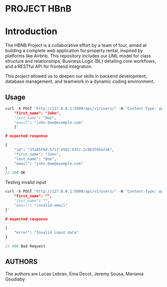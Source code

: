 # PROJECT HBnB

# Introduction

The HBNB Project is a collaborative effort by a team of four, aimed at building a complete web application for property rental, inspired by platforms like Airbnb. This repository includes our UML model for class structure and relationships, Business Logic (BL) detailing core workflows, and a RESTful API for frontend integration.

This project allowed us to deepen our skills in backend development, database management, and teamwork in a dynamic coding environment.


## Usage

```python
curl -X POST "http://127.0.0.1:5000/api/v1/users/" -H "Content-Type: application/json" -d '{
    "first_name": "John",
    "last_name": "Doe",
    "email": "john.doe@example.com"
    }'

# expected response

{
    "id": "3fa85f64-5717-4562-b3fc-2c963f66afa6",
    "first_name": "John",
    "last_name": "Doe",
    "email": "john.doe@example.com"
}
// 200 OK
```
Testing invalid input

```python
curl -X POST "http://127.0.0.1:5000/api/v1/users/" -H "Content-Type: application/json" -d '{
    "first_name": "",
    "last_name": "",
    "email": "invalid-email"
}'

# expected response

{
    "error": "Invalid input data"
}

// 400 Bad Request
```

## AUTHORS

The authors are Lucas Lebran, Ema Decot, Jeremy Sousa, Mariama Goudiaby
